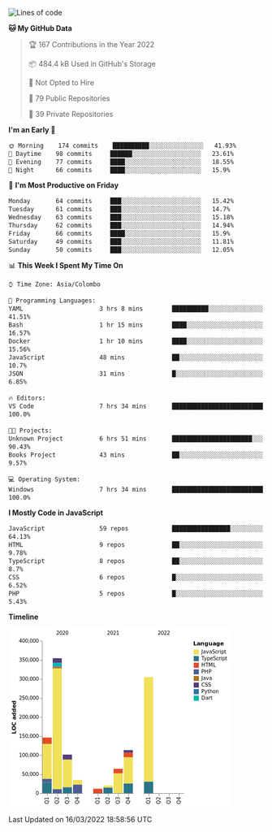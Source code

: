 
<!--START_SECTION:waka-->
![Lines of code](https://img.shields.io/badge/From%20Hello%20World%20I%27ve%20Written-1%20Million%20lines%20of%20code-blue)

**🐱 My GitHub Data** 

> 🏆 167 Contributions in the Year 2022
 > 
> 📦 484.4 kB Used in GitHub's Storage 
 > 
> 🚫 Not Opted to Hire
 > 
> 📜 79 Public Repositories 
 > 
> 🔑 39 Private Repositories  
 > 
**I'm an Early 🐤** 

```text
🌞 Morning    174 commits    ██████████░░░░░░░░░░░░░░░   41.93% 
🌆 Daytime    98 commits     ██████░░░░░░░░░░░░░░░░░░░   23.61% 
🌃 Evening    77 commits     ████░░░░░░░░░░░░░░░░░░░░░   18.55% 
🌙 Night      66 commits     ████░░░░░░░░░░░░░░░░░░░░░   15.9%

```
📅 **I'm Most Productive on Friday** 

```text
Monday       64 commits     ███░░░░░░░░░░░░░░░░░░░░░░   15.42% 
Tuesday      61 commits     ███░░░░░░░░░░░░░░░░░░░░░░   14.7% 
Wednesday    63 commits     ███░░░░░░░░░░░░░░░░░░░░░░   15.18% 
Thursday     62 commits     ███░░░░░░░░░░░░░░░░░░░░░░   14.94% 
Friday       66 commits     ████░░░░░░░░░░░░░░░░░░░░░   15.9% 
Saturday     49 commits     ███░░░░░░░░░░░░░░░░░░░░░░   11.81% 
Sunday       50 commits     ███░░░░░░░░░░░░░░░░░░░░░░   12.05%

```


📊 **This Week I Spent My Time On** 

```text
⌚︎ Time Zone: Asia/Colombo

💬 Programming Languages: 
YAML                     3 hrs 8 mins        ██████████░░░░░░░░░░░░░░░   41.51% 
Bash                     1 hr 15 mins        ████░░░░░░░░░░░░░░░░░░░░░   16.57% 
Docker                   1 hr 10 mins        ████░░░░░░░░░░░░░░░░░░░░░   15.56% 
JavaScript               48 mins             ██░░░░░░░░░░░░░░░░░░░░░░░   10.7% 
JSON                     31 mins             █░░░░░░░░░░░░░░░░░░░░░░░░   6.85%

🔥 Editors: 
VS Code                  7 hrs 34 mins       █████████████████████████   100.0%

🐱‍💻 Projects: 
Unknown Project          6 hrs 51 mins       ██████████████████████░░░   90.43% 
Books Project            43 mins             ██░░░░░░░░░░░░░░░░░░░░░░░   9.57%

💻 Operating System: 
Windows                  7 hrs 34 mins       █████████████████████████   100.0%

```

**I Mostly Code in JavaScript** 

```text
JavaScript               59 repos            ████████████████░░░░░░░░░   64.13% 
HTML                     9 repos             ██░░░░░░░░░░░░░░░░░░░░░░░   9.78% 
TypeScript               8 repos             ██░░░░░░░░░░░░░░░░░░░░░░░   8.7% 
CSS                      6 repos             █░░░░░░░░░░░░░░░░░░░░░░░░   6.52% 
PHP                      5 repos             █░░░░░░░░░░░░░░░░░░░░░░░░   5.43%

```


**Timeline**

![Chart not found](https://raw.githubusercontent.com/ccweerasinghe1994/ccweerasinghe1994/master/charts/bar_graph.png) 


 Last Updated on 16/03/2022 18:58:56 UTC
<!--END_SECTION:waka-->
